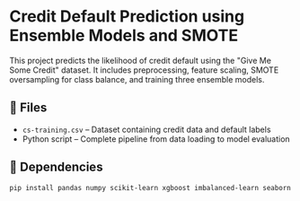 # Credit Default Prediction using Ensemble Models and SMOTE

This project predicts the likelihood of credit default using the "Give Me Some Credit" dataset. It includes preprocessing, feature scaling, SMOTE oversampling for class balance, and training three ensemble models.

## 📁 Files

- `cs-training.csv` – Dataset containing credit data and default labels
- Python script – Complete pipeline from data loading to model evaluation

## 🧪 Dependencies

```bash
pip install pandas numpy scikit-learn xgboost imbalanced-learn seaborn matplotlib
